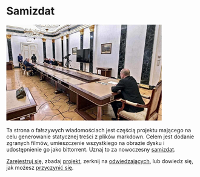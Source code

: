 # Samizdat

<img src="media/images/samizdat.jpg" width="410" height="254" alt="Doradcy Putina na dalszym końcu ogromnego stołu" class="img-fluid">

Ta strona o fałszywych wiadomościach jest częścią projektu mającego na celu generowanie statycznej treści z plików markdown.
Celem jest dodanie zgranych filmów, umieszczenie wszystkiego na obrazie dysku i udostępnienie go jako bittorrent.
Uznaj to za nowoczesny <a href="https://pl.wikipedia.org/wiki/Samizdat" target="_blank">samizdat</a>.

[Zarejestruj się](account/), zbadaj [projekt](project/), zerknij na [odwiedzających](https://fakenews.com/matomo/),
lub dowiedz się, jak możesz [przyczynić się](contribute/).